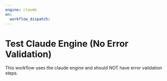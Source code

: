 ```yaml
---
engine: claude
on:
  workflow_dispatch:
---
```


# Test Claude Engine (No Error Validation)

This workflow uses the claude engine and should NOT have error validation steps.